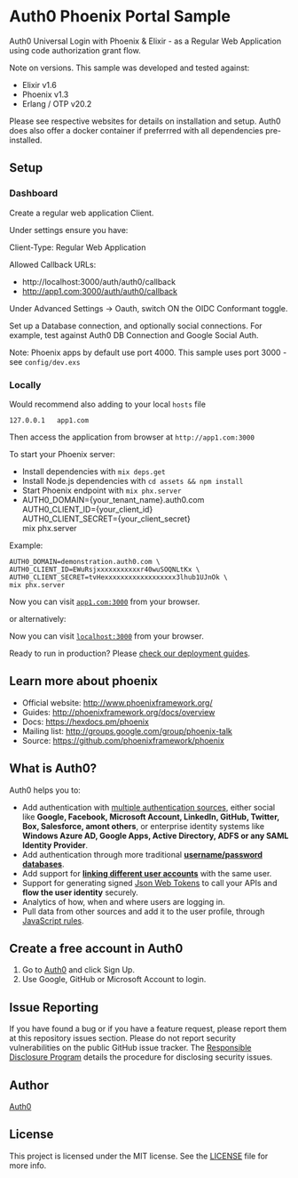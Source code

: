 # Auth0 Phoenix Portal Sample

 Auth0 Universal Login with Phoenix & Elixir - as a Regular Web Application using code authorization grant flow.

 Note on versions. This sample was developed and tested against:

 - Elixir v1.6
 - Phoenix v1.3
 - Erlang / OTP v20.2

Please see respective websites for details on installation and setup.
Auth0 does also offer a docker container if preferrred with all dependencies pre-installed. 

## Setup

### Dashboard

Create a regular web application Client.

Under settings ensure you have:

Client-Type: Regular Web Application 

Allowed Callback URLs:
 - http://localhost:3000/auth/auth0/callback
 - http://app1.com:3000/auth/auth0/callback

Under Advanced Settings -> Oauth, switch ON the OIDC Conformant toggle.

Set up a Database connection, and optionally social connections.
For example, test against Auth0 DB Connection and Google Social Auth.

Note: Phoenix apps by default use port 4000.
This sample uses port 3000 - see `config/dev.exs`

### Locally

Would recommend also adding to your local `hosts` file 

```
127.0.0.1	app1.com
```

Then access the application from browser at `http://app1.com:3000`

To start your Phoenix server:

  * Install dependencies with `mix deps.get`
  * Install Node.js dependencies with `cd assets && npm install`
  * Start Phoenix endpoint with `mix phx.server`
  * AUTH0_DOMAIN={your_tenant_name}.auth0.com \
    AUTH0_CLIENT_ID={your_client_id}\
    AUTH0_CLIENT_SECRET={your_client_secret}\
    mix phx.server

  Example:

    AUTH0_DOMAIN=demonstration.auth0.com \
    AUTH0_CLIENT_ID=EWuRsjxxxxxxxxxxxr40wuSOQNLtKx \
    AUTH0_CLIENT_SECRET=tvHexxxxxxxxxxxxxxxxxx3lhub1UJnOk \
    mix phx.server

Now you can visit [`app1.com:3000`](http://app1.com:3000) from your browser.

or alternatively:

Now you can visit [`localhost:3000`](http://localhost:3000) from your browser.

Ready to run in production? Please [check our deployment guides](http://www.phoenixframework.org/docs/deployment).

## Learn more about phoenix

  * Official website: http://www.phoenixframework.org/
  * Guides: http://phoenixframework.org/docs/overview
  * Docs: https://hexdocs.pm/phoenix
  * Mailing list: http://groups.google.com/group/phoenix-talk
  * Source: https://github.com/phoenixframework/phoenix


## What is Auth0?

Auth0 helps you to:

* Add authentication with [multiple authentication sources](https://docs.auth0.com/identityproviders), either social like **Google, Facebook, Microsoft Account, LinkedIn, GitHub, Twitter, Box, Salesforce, amont others**, or enterprise identity systems like **Windows Azure AD, Google Apps, Active Directory, ADFS or any SAML Identity Provider**.
* Add authentication through more traditional **[username/password databases](https://docs.auth0.com/mysql-connection-tutorial)**.
* Add support for **[linking different user accounts](https://docs.auth0.com/link-accounts)** with the same user.
* Support for generating signed [Json Web Tokens](https://docs.auth0.com/jwt) to call your APIs and **flow the user identity** securely.
* Analytics of how, when and where users are logging in.
* Pull data from other sources and add it to the user profile, through [JavaScript rules](https://docs.auth0.com/rules).

## Create a free account in Auth0

1. Go to [Auth0](https://auth0.com) and click Sign Up.
2. Use Google, GitHub or Microsoft Account to login.

## Issue Reporting

If you have found a bug or if you have a feature request, please report them at this repository issues section. Please do not report security vulnerabilities on the public GitHub issue tracker. The [Responsible Disclosure Program](https://auth0.com/whitehat) details the procedure for disclosing security issues.

## Author

[Auth0](auth0.com)

## License

This project is licensed under the MIT license. See the [LICENSE](LICENSE) file for more info.

